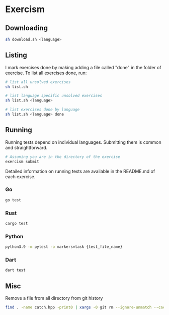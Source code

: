 # Exercism

## Downloading

```bash
sh download.sh <language>
```

## Listing
I mark exercises done by making adding a file called "done" in the folder of exercise.
To list all exercises done, run:

```bash
# list all unsolved exercises
sh list.sh

# list language specific unsolved exercises
sh list.sh <language>

# list exercises done by language
sh list.sh <language> done
```

## Running
Running tests depend on individual languages. Submitting them is common and straightforward.

```bash
# Assuming you are in the directory of the exercise
exercism submit
```

Detailed information on running tests are available in the README.md of each exercise.

### Go
```bash
go test
```

### Rust

```bash
cargo test
```

### Python

```bash
python3.9 -m pytest -o markers=task {test_file_name}
```

### Dart

```bash
dart test
```

## Misc

Remove a file from all directory from git history

```bash
find . -name catch.hpp -print0 | xargs -0 git rm --ignore-unmatch --cached
```